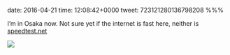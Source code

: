 date: 2016-04-21
time: 12:08:42+0000
tweet: 723121280136798208
%%%

I’m in Osaka now. Not sure yet if the internet is fast here, neither is [speedtest.net](http://speedtest.net)

![](CgkK-JPUUAEnRR9.jpg)
